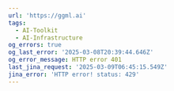 ```yaml
---
url: 'https://ggml.ai'
tags:
  - AI-Toolkit
  - AI-Infrastructure
og_errors: true
og_last_error: '2025-03-08T20:39:44.646Z'
og_error_message: HTTP error 401
last_jina_request: '2025-03-09T06:45:15.549Z'
jina_error: 'HTTP error! status: 429'
---
```


